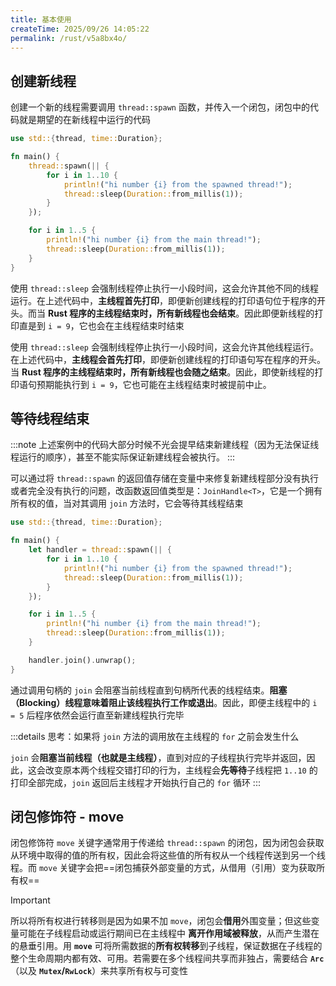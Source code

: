 ```yaml
---
title: 基本使用
createTime: 2025/09/26 14:05:22
permalink: /rust/v5a8bx4o/
---
```


## 创建新线程

创建一个新的线程需要调用 `thread::spawn` 函数，并传入一个闭包，闭包中的代码就是期望的在新线程中运行的代码

```rs
use std::{thread, time::Duration};

fn main() {
    thread::spawn(|| {
        for i in 1..10 {
            println!("hi number {i} from the spawned thread!");
            thread::sleep(Duration::from_millis(1));
        }
    });

    for i in 1..5 {
        println!("hi number {i} from the main thread!");
        thread::sleep(Duration::from_millis(1));
    }
}
```

使用 `thread::sleep` 会强制线程停止执行一小段时间，这会允许其他不同的线程运行。在上述代码中，**主线程首先打印**，即便新创建线程的打印语句位于程序的开头。而当 **Rust 程序的主线程结束时，所有新线程也会结束**。因此即便新线程的打印直是到 `i = 9`，它也会在主线程结束时结束

使用 `thread::sleep` 会强制线程停止执行一小段时间，这会允许其他线程运行。在上述代码中，**主线程会首先打印**，即便新创建线程的打印语句写在程序的开头。当 **Rust 程序的主线程结束时，所有新线程也会随之结束**。因此，即使新线程的打印语句预期能执行到 `i = 9`，它也可能在主线程结束时被提前中止。

## 等待线程结束

:::note
上述案例中的代码大部分时候不光会提早结束新建线程（因为无法保证线程运行的顺序），甚至不能实际保证新建线程会被执行。
:::

可以通过将 `thread::spawn` 的返回值存储在变量中来修复新建线程部分没有执行或者完全没有执行的问题，改函数返回值类型是：`JoinHandle<T>`，它是一个拥有所有权的值，当对其调用 `join` 方法时，它会等待其线程结束

```rs
use std::{thread, time::Duration};

fn main() {
    let handler = thread::spawn(|| {
        for i in 1..10 {
            println!("hi number {i} from the spawned thread!");
            thread::sleep(Duration::from_millis(1));
        }
    });

    for i in 1..5 {
        println!("hi number {i} from the main thread!");
        thread::sleep(Duration::from_millis(1));
    }

    handler.join().unwrap();
}
```

通过调用句柄的 `join` 会阻塞当前线程直到句柄所代表的线程结束。**阻塞（Blocking）线程意味着阻止该线程执行工作或退出**。因此，即便主线程中的 `i = 5` 后程序依然会运行直至新建线程执行完毕

:::details 思考：如果将 `join` 方法的调用放在主线程的 `for` 之前会发生什么

`join` 会**阻塞当前线程（也就是主线程）**，直到对应的子线程执行完毕并返回，因此，这会改变原本两个线程交错打印的行为，主线程会**先等待**子线程把 `1..10` 的打印全部完成，`join` 返回后主线程才开始执行自己的 `for` 循环
:::

## 闭包修饰符 - move

闭包修饰符 `move` 关键字通常用于传递给 `thread::spawn` 的闭包，因为闭包会获取从环境中取得的值的所有权，因此会将这些值的所有权从一个线程传送到另一个线程。而 `move` 关键字会把==闭包捕获外部变量的方式，从借用（引用）变为获取所有权==

> [!IMPORTANT]
> 所以将所有权进行转移则是因为如果不加 `move`，闭包会**借用**外围变量；但这些变量可能在子线程启动或运行期间已在主线程中 **离开作用域被释放**，从而产生潜在的悬垂引用。用 **`move`** 可将所需数据的**所有权转移**到子线程，保证数据在子线程的整个生命周期内都有效、可用。若需要在多个线程间共享而非独占，需要结合 **`Arc`**（以及 **`Mutex`/`RwLock`**）来共享所有权与可变性
